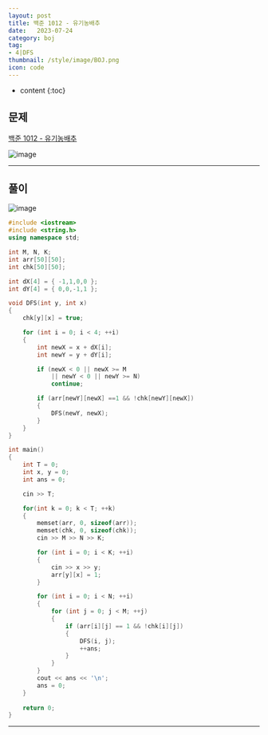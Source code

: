 ```yaml
---
layout: post
title: 백준 1012 - 유기농배추
date:   2023-07-24
category: boj
tag:
- 4|DFS
thumbnail: /style/image/BOJ.png
icon: code
---
```


* content
{:toc}

## 문제

[백준 1012 - 유기농배추](https://www.acmicpc.net/problem/1012)  

![image](https://github.com/ssonsonya/ssonsonya.github.io/assets/116151781/51ea4a91-eb43-43ca-acf6-0ec2e7de5eaa)
  
***
  
## 풀이

![image](https://github.com/ssonsonya/ssonsonya.github.io/assets/116151781/360f4f61-1c54-4861-b5a0-a2cfd6a2413a)
  
```cpp
#include <iostream>
#include <string.h>
using namespace std;

int M, N, K;
int arr[50][50];
int chk[50][50];

int dX[4] = { -1,1,0,0 };
int dY[4] = { 0,0,-1,1 };

void DFS(int y, int x)
{
	chk[y][x] = true;

	for (int i = 0; i < 4; ++i)
	{
		int newX = x + dX[i];
		int newY = y + dY[i];

		if (newX < 0 || newX >= M
			|| newY < 0 || newY >= N)
			continue;

		if (arr[newY][newX] ==1 && !chk[newY][newX])
		{
			DFS(newY, newX);
		}
	}
}

int main()
{
    int T = 0;
	int x, y = 0;
	int ans = 0;

	cin >> T;

	for(int k = 0; k < T; ++k)
	{
        memset(arr, 0, sizeof(arr));
		memset(chk, 0, sizeof(chk));
		cin >> M >> N >> K;

		for (int i = 0; i < K; ++i)
		{
			cin >> x >> y;
			arr[y][x] = 1;
		}

		for (int i = 0; i < N; ++i)
		{
			for (int j = 0; j < M; ++j)
			{
				if (arr[i][j] == 1 && !chk[i][j])
				{
					DFS(i, j);
					++ans;
				}
			}
		}
		cout << ans << '\n';
		ans = 0;
	}
    
    return 0;
}
```
  
***
